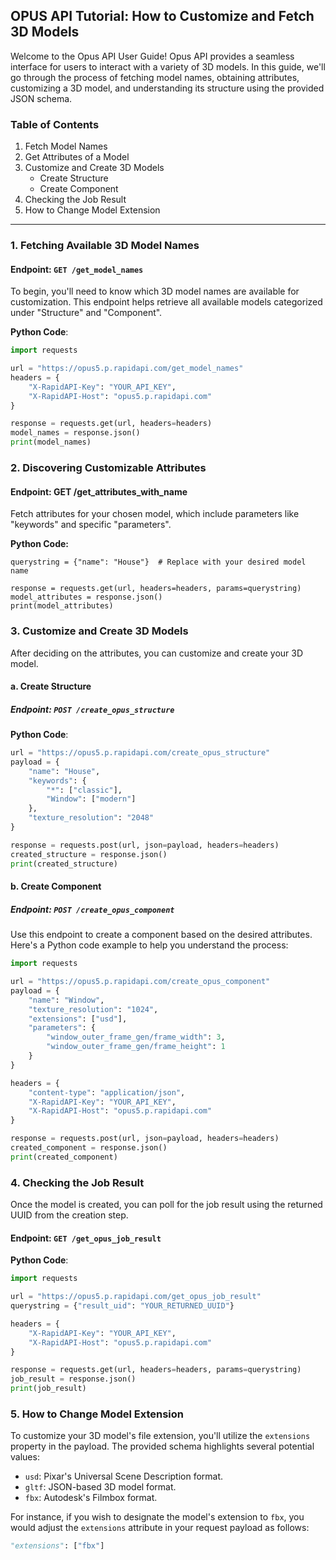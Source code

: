## OPUS API Tutorial: How to Customize and Fetch 3D Models

Welcome to the Opus API User Guide! Opus API provides a seamless interface for users to interact with a variety of 3D models. In this guide, we'll go through the process of fetching model names, obtaining attributes, customizing a 3D model, and understanding its structure using the provided JSON schema.

### **Table of Contents**
1. Fetch Model Names
2. Get Attributes of a Model
3. Customize and Create 3D Models
    * Create Structure
    * Create Component
4. Checking the Job Result
5. How to Change Model Extension

---

### **1. Fetching Available 3D Model Names**

#### **Endpoint**: `GET /get_model_names`

To begin, you'll need to know which 3D model names are available for customization.
This endpoint helps retrieve all available models categorized under "Structure" and "Component".

**Python Code**:
```python
import requests

url = "https://opus5.p.rapidapi.com/get_model_names"
headers = {
    "X-RapidAPI-Key": "YOUR_API_KEY",
    "X-RapidAPI-Host": "opus5.p.rapidapi.com"
}

response = requests.get(url, headers=headers)
model_names = response.json()
print(model_names)
```

### **2. Discovering Customizable Attributes**
#### **Endpoint:** GET /get_attributes_with_name
Fetch attributes for your chosen model, which include parameters like "keywords" and specific "parameters".

**Python Code:**
```url = "https://opus5.p.rapidapi.com/get_attributes_with_name"
querystring = {"name": "House"}  # Replace with your desired model name

response = requests.get(url, headers=headers, params=querystring)
model_attributes = response.json()
print(model_attributes)
```

### **3. Customize and Create 3D Models**

After deciding on the attributes, you can customize and create your 3D model.

#### **a. Create Structure**
##### **Endpoint**: `POST /create_opus_structure`

**Python Code**:
```python
url = "https://opus5.p.rapidapi.com/create_opus_structure"
payload = {
    "name": "House",  
    "keywords": {
        "*": ["classic"],
        "Window": ["modern"]
    },
    "texture_resolution": "2048"
}

response = requests.post(url, json=payload, headers=headers)
created_structure = response.json()
print(created_structure)
```
#### **b. Create Component**

##### **Endpoint**: `POST /create_opus_component`

Use this endpoint to create a component based on the desired attributes. Here's a Python code example to help you understand the process:

```python
import requests

url = "https://opus5.p.rapidapi.com/create_opus_component"
payload = {
    "name": "Window",
    "texture_resolution": "1024",
    "extensions": ["usd"],
    "parameters": {
        "window_outer_frame_gen/frame_width": 3,
        "window_outer_frame_gen/frame_height": 1
    }
}

headers = {
    "content-type": "application/json",
    "X-RapidAPI-Key": "YOUR_API_KEY",
    "X-RapidAPI-Host": "opus5.p.rapidapi.com"
}

response = requests.post(url, json=payload, headers=headers)
created_component = response.json()
print(created_component)
```

### **4. Checking the Job Result**

Once the model is created, you can poll for the job result using the returned UUID from the creation step.

#### **Endpoint**: `GET /get_opus_job_result`

**Python Code**:
```python
import requests

url = "https://opus5.p.rapidapi.com/get_opus_job_result"
querystring = {"result_uid": "YOUR_RETURNED_UUID"}

headers = {
    "X-RapidAPI-Key": "YOUR_API_KEY",
    "X-RapidAPI-Host": "opus5.p.rapidapi.com"
}

response = requests.get(url, headers=headers, params=querystring)
job_result = response.json()
print(job_result)
```

### **5. How to Change Model Extension**

To customize your 3D model's file extension, you'll utilize the `extensions` property in the payload. The provided schema highlights several potential values:

- `usd`: Pixar's Universal Scene Description format.
- `gltf`: JSON-based 3D model format.
- `fbx`: Autodesk's Filmbox format.

For instance, if you wish to designate the model's extension to `fbx`, you would adjust the `extensions` attribute in your request payload as follows:
```python
"extensions": ["fbx"]
```

